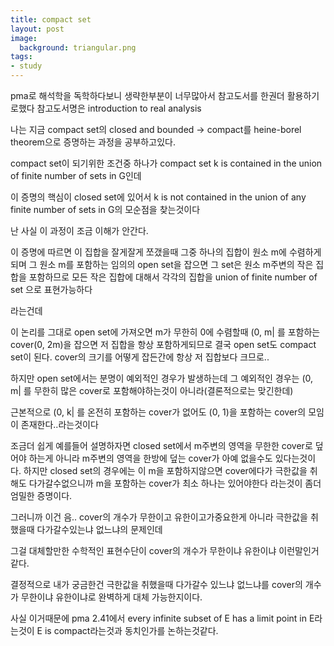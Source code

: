 ```yaml
---
title: compact set
layout: post
image:
  background: triangular.png
tags:
- study
---
```


pma로 해석학을 독학하다보니 생략한부분이 너무많아서 참고도서를 한권더 활용하기로했다
참고도서명은 introduction to real analysis

나는 지금 compact set의
closed and bounded -> compact를 heine-borel theorem으로 증명하는 과정을 공부하고있다.

compact set이 되기위한 조건중 하나가 compact set k is contained in the union of finite number of sets in G인데 

이 증명의 핵심이 closed set에 있어서
k is not contained in the union of any finite number of sets in G의 모순점을 찾는것이다

난 사실 이 과정이 조금 이해가 안간다.

이 증명에 따르면 이 집합을 잘게잘게 쪼갰을때 그중 하나의 집합이 원소 m에 수렴하게되며 
그 원소 m를 포함하는 임의의 open set을 잡으면 그 set은 원소 m주변의 작은 집합을 포함하므로
모든 작은 집합에 대해서 각각의 집합을 union of finite number of set 으로 표현가능하다

라는건데 

이 논리를 그대로 open set에 가져오면 m가 무한히 0에 수렴할때
(0, m&#124; 를 포함하는 cover(0, 2m)을 잡으면 저 집합을 항상 포함하게되므로
결국 open set도 compact set이 된다. 
cover의 크기를 어떻게 잡든간에 항상 저 집합보다 크므로..

하지만 open set에서는 분명이 예외적인 경우가 발생하는데
그 예외적인 경우는 (0, m&#124; 를 무한히 많은 cover로 포함해야하는것이 아니라(결론적으로는 맞긴한데)

근본적으로 (0, k&#124; 를 온전히 포함하는 cover가 없어도 (0, 1)을 포함하는 cover의 모임이 존재한다..라는것이다

조금더 쉽게 예를들어 설명하자면 closed set에서 m주변의 영역을 무한한 cover로 덮어야 하는게 아니라 m주변의 영역을 한방에 덮는 cover가 아예 없을수도 있다는것이다.
하지만 closed set의 경우에는 이 m을 포함하지않으면 cover에다가 극한값을 취해도 다가갈수없으니까 m을 포함하는 cover가 최소 하나는 있어야한다 라는것이 좀더 엄밀한 증명이다.

그러니까 이건 음.. cover의 개수가 무한이고 유한이고가중요한게 아니라
극한값을 취했을때 다가갈수있는냐 없느냐의 문제인데

그걸 대체할만한 수학적인 표현수단이 cover의 개수가 무한이냐 유한이냐 이런말인거같다.

결정적으로 내가 궁금한건 극한값을 취했을때 다가갈수 있느냐 없느냐를 cover의 개수가 무한이냐 유한이냐로 완벽하게 대체 가능한지이다.

사실 이거때문에 pma 2.41에서 every infinite subset of E has a limit point in E라는것이 E is compact라는것과 동치인가를 논하는것같다.